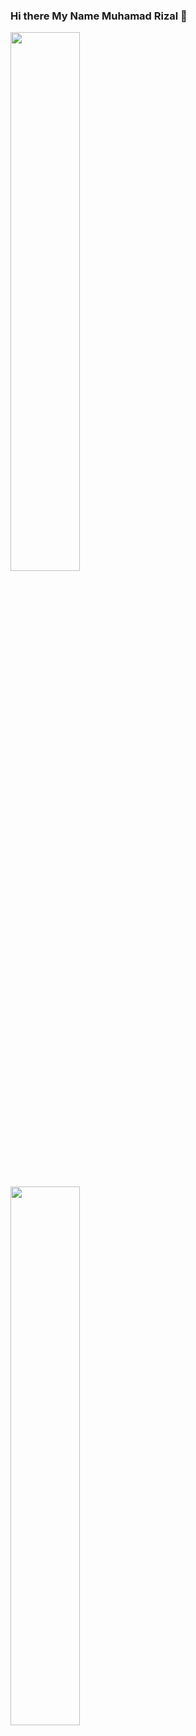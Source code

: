 ### Hi there My Name Muhamad Rizal 👋

<img align="let" width="47%" src="https://github-readme-stats.vercel.app/api?username=Rizal&show_icons=true&theme=radical" />

<img align="let" width="47%" src="https://github-readme-stats.vercel.app/api/top-langs/?username=Rizal&layout=compact)](https://github.com/Rizal/github-readme-stats"
 />
